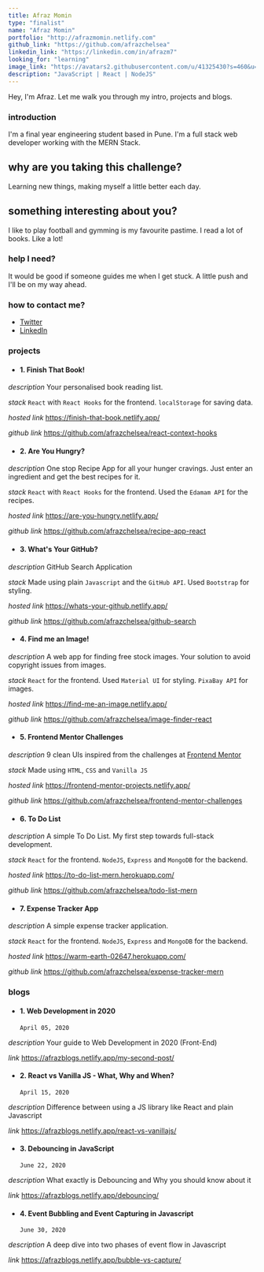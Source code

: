 ```yaml
---
title: Afraz Momin
type: "finalist"
name: "Afraz Momin"
portfolio: "http://afrazmomin.netlify.com"
github_link: "https://github.com/afrazchelsea"
linkedin_link: "https://linkedin.com/in/afrazm7"
looking_for: "learning"
image_link: "https://avatars2.githubusercontent.com/u/41325430?s=460&u=ac6b113e1f76eced62577cc70bec80301d4fdf13&v=4"
description: "JavaScript | React | NodeJS"
---
```


Hey, I'm Afraz. Let me walk you through my intro, projects and blogs.

### introduction

I'm a final year engineering student based in Pune. I'm a full stack web developer working with the MERN Stack.

## why are you taking this challenge?

Learning new things, making myself a little better each day.

## something interesting about you?

I like to play football and gymming is my favourite pastime. I read a lot of books. Like a lot!

### help I need?

It would be good if someone guides me when I get stuck. A little push and I'll be on my way ahead.

### how to contact me?

- [Twitter](https://twitter.com/afraz_momin)
- [LinkedIn](https://www.linkedin.com/in/afrazm7/)

### projects

- #### 1. Finish That Book!

_description_ Your personalised book reading list.

_stack_ `React` with `React Hooks` for the frontend. `localStorage` for saving data.

_hosted link_ https://finish-that-book.netlify.app/

_github link_ https://github.com/afrazchelsea/react-context-hooks

- #### 2. Are You Hungry?

_description_ One stop Recipe App for all your hunger cravings. Just enter an ingredient and get the best recipes for it.

_stack_ `React` with `React Hooks` for the frontend. Used the `Edamam API` for the recipes.

_hosted link_ https://are-you-hungry.netlify.app/

_github link_ https://github.com/afrazchelsea/recipe-app-react

- #### 3. What's Your GitHub?

_description_ GitHub Search Application

_stack_ Made using plain `Javascript` and the `GitHub API`. Used `Bootstrap` for styling.

_hosted link_ https://whats-your-github.netlify.app/

_github link_ https://github.com/afrazchelsea/github-search

- #### 4. Find me an Image!

_description_ A web app for finding free stock images. Your solution to avoid copyright issues from images.

_stack_ `React` for the frontend. Used `Material UI` for styling. `PixaBay API` for images.

_hosted link_ https://find-me-an-image.netlify.app/

_github link_ https://github.com/afrazchelsea/image-finder-react

- #### 5. Frontend Mentor Challenges

_description_ 9 clean UIs inspired from the challenges at [Frontend Mentor](https://frontendmentor.io/challenges)

_stack_ Made using `HTML`, `CSS` and `Vanilla JS`

_hosted link_ https://frontend-mentor-projects.netlify.app/

_github link_ https://github.com/afrazchelsea/frontend-mentor-challenges

- #### 6. To Do List

_description_ A simple To Do List. My first step towards full-stack development.

_stack_ `React` for the frontend. `NodeJS`, `Express` and `MongoDB` for the backend.

_hosted link_ https://to-do-list-mern.herokuapp.com/

_github link_ https://github.com/afrazchelsea/todo-list-mern

- #### 7. Expense Tracker App

_description_ A simple expense tracker application.

_stack_ `React` for the frontend. `NodeJS`, `Express` and `MongoDB` for the backend.

_hosted link_ https://warm-earth-02647.herokuapp.com/

_github link_ https://github.com/afrazchelsea/expense-tracker-mern

### blogs

- #### 1. Web Development in 2020
  `April 05, 2020`

_description_ Your guide to Web Development in 2020 (Front-End)

_link_ https://afrazblogs.netlify.app/my-second-post/

- #### 2. React vs Vanilla JS - What, Why and When?
  `April 15, 2020`

_description_ Difference between using a JS library like React and plain Javascript

_link_ https://afrazblogs.netlify.app/react-vs-vanillajs/

- #### 3. Debouncing in JavaScript
  `June 22, 2020`

_description_ What exactly is Debouncing and Why you should know about it

_link_ https://afrazblogs.netlify.app/debouncing/

- #### 4. Event Bubbling and Event Capturing in Javascript
  `June 30, 2020`

_description_ A deep dive into two phases of event flow in Javascript

_link_ https://afrazblogs.netlify.app/bubble-vs-capture/

